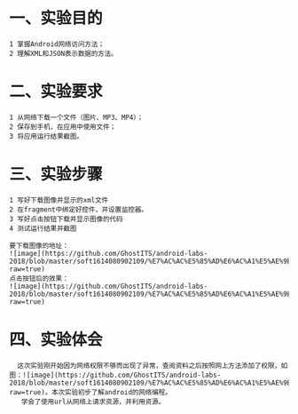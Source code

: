 # 一、实验目的
    1 掌握Android网络访问方法；
    2 理解XML和JSON表示数据的方法。

# 二、实验要求

    1 从网络下载一个文件（图片、MP3、MP4）；
    2 保存到手机，在应用中使用文件；
    3 将应用运行结果截图。

    
# 三、实验步骤

    1 写好下载图像并显示的xml文件
    2 在fragment中绑定好控件，并设置监控器。
    3 写好点击按钮下载并显示图像的代码
    4 测试运行结果并截图

    要下载图像的地址：
    ![image](https://github.com/GhostITS/android-labs-2018/blob/master/soft1614080902109/%E7%AC%AC%E5%85%AD%E6%AC%A1%E5%AE%9E%E9%AA%8C%E6%88%AA%E5%9B%BE3.png?raw=true)
    点击按钮后的效果：
    ![image](https://github.com/GhostITS/android-labs-2018/blob/master/soft1614080902109/%E7%AC%AC%E5%85%AD%E6%AC%A1%E5%AE%9E%E9%AA%8C%E6%88%AA%E5%9B%BE2.png?raw=true)
    
    
# 四、实验体会

      这次实验刚开始因为网络权限不够而出现了异常，查阅资料之后按照网上方法添加了权限，如图：![image](https://github.com/GhostITS/android-labs-2018/blob/master/soft1614080902109/%E7%AC%AC%E5%85%AD%E6%AC%A1%E5%AE%9E%E9%AA%8C%E6%88%AA%E5%9B%BE1.png?raw=true)。本次实验初步了解android的网络编程。
       学会了使用url从网络上请求资源，并利用资源。

